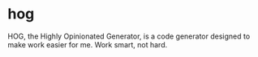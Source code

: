 # hog
HOG, the Highly Opinionated Generator, is a code generator designed to make work easier for me. Work smart, not hard.

